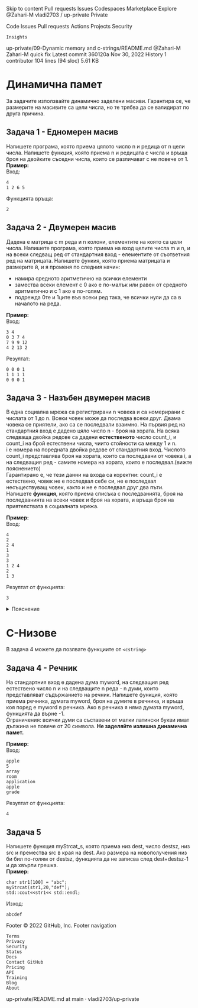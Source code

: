
Skip to content
Pull requests
Issues
Codespaces
Marketplace
Explore
@Zahari-M
vladi2703 /
up-private
Private

Code
Issues
Pull requests
Actions
Projects
Security

    Insights

up-private/09-Dynamic memory and c-strings/README.md
@Zahari-M
Zahari-M quick fix
Latest commit 360120a Nov 30, 2022
History
1 contributor
104 lines (94 sloc) 5.61 KB
# Динамична памет
За задачите използвайте динамично заделени масиви. Гарантира се, че размерите на масивите са цели числа, но те трябва да се валидират по друга причина.

## Задача 1 - Едномерен масив
Напишете програма, която приема цялото число n и редица от n цели числа. Напишете функция, която приема n и редицата с числа и връща броя на двойките съседни числа, които се различават с не повече от 1.  
**Пример:**  
Вход:
```
4
1 2 6 5
```
Функцията връща:
```
2
```

## Задача 2 - Двумерен масив
Дадена е матрица с m реда и n колони, елементите на която са цели числа. Напишете програма, която приема на вход целите числа m и n,
и на всеки следващ ред от стандартния вход - елементите от съответния ред на матрицата. Напишете функия, която приема матрицата и размерите й, и я променя по следния начин:
- намира средното аритметично на всички елементи
- замества всеки елемент с 0 ако е по-малък или равен от средното аритметично и с 1 ако е по-голям.
- подрежда 0те и 1ците във всеки ред така, че всички нули да са в началото на реда.  

**Пример:**  
Вход:
```
3 4
0 3 7 4
7 9 9 12
4 2 13 2
```
Резултат:
```
0 0 0 1
1 1 1 1
0 0 0 1
```

## Задача 3 - Назъбен двумерен масив
В една социална мрежа са регистрирани n човека и са номерирани с числата от 1 до n. Всеки човек може да последва всеки друг. Двама човека се приятели, ако са се последвали взаимно. На първия ред на стандартния вход е дадено цяло число n - броя на хората. На всяка следваща двойка редове са дадени **естественото** число count_i, и count_i на брой естествени числа, чиито стойности са между 1 и n.  
i е номера на поредната двойка редове от стандартния вход. Числото count_i представлява броя на хората, които са последвани от човека i, a на следващия ред - самите номера на хората, които е последвал.(вижте пояснението)  
Гарантирано е, че тези данни на входа са коректни: count_i е естествено, човек не е последвал себе си, не е последвал несъществуващ човек, както и не е последвал друг два пъти.  
Напишете **функция**, която приема списъка с последванията, броя на последванията на всеки човек и броя на хората, и връща броя на приятелствата в социалната мрежа.
 
**Пример:**  
Вход:
```
4
2
2 4
1
3
3
1 2 4
2
1 3
```
Резултат от функцията:
```
3
```

<details><summary>Пояснение</summary>
Човек 1 е последвал хора 2 и 4. Човек 2 е последвал човек 3. Човек 3 е последвал хора 1, 2 и 4. Човек 4 е последвал хора 1 и 3.
Приятелствата са (1-4), (2-3), (3-4).
</details>

# C-Низове
В задача 4 можете да позлвате функциите от ``` <cstring> ```

## Задача 4 - Речник
На стандартния вход е дадена дума myword, на следващия ред естествено число n и на следващите n реда - n думи, които представляват съдържанието на речник.
Напишете функция, която приема речника, думата myword, броя на думите в речника, и връща коя поред е myword в речника. Ако в речника я няма думата myword, функцията
да върне -1.  
Ограничения: всички думи са съставени от малки латински букви имат дължина не повече от 20 символа. **Не заделяйте излишна динамична памет.**

**Пример:**  
Вход:
```
apple
5
array
room
application
apple
grade
```
Резултат от функцията:
```
4
```

## Задача 5
Напишете функция myStrcat_s, която приема низ dest, число destsz, низ src и премества src в края на dest. Ако размера на новополучения низ би бил по-голям от destsz, функцията да не записва след dest+destsz-1 и да хвърли грешка.  
**Пример:**
```
char str1[100] = "abc";
myStrcat(str1,20,"def");
std::cout<<str1<< std::endl;
```
Изход:
```
abcdef
```
Footer
© 2022 GitHub, Inc.
Footer navigation

    Terms
    Privacy
    Security
    Status
    Docs
    Contact GitHub
    Pricing
    API
    Training
    Blog
    About

up-private/README.md at main · vladi2703/up-private
